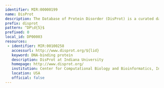```yaml
---
identifier: MIR:00000199
name: DisProt
description: The Database of Protein Disorder (DisProt) is a curated database that provides information about proteins that lack fixed 3D structure in their putatively native states, either in their entirety or in part.
prefix: disprot
pattern: ^DP\d{5}$
prefixed: 0
local_id: DP00003
resources:
 - identifier: MIR:00100258
   accessurl: http://www.disprot.org/${lid}
   keyword: DNA-binding protein
   description: DisProt at Indiana University
   homepage: http://www.disprot.org/
   institution: Center for Computational Biology and Bioinformatics, Indiana University School of Medicine, Indianapolis
   location: USA
   official: false
---
```

